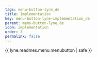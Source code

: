 ```yaml
---
tags: menu-button-lyne_de
title: Implementation
key: menu-button-lyne-implementation_de
parent: menu-button-lyne_de
icon: implementation
order: 3
permalink: false  
---
```

{{ lyne.readmes.menu.menubutton | safe }}


